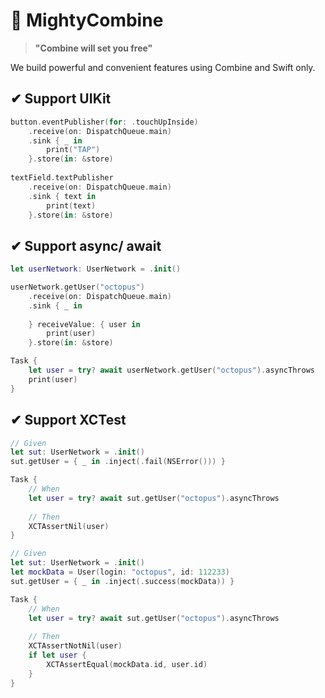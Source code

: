 # 💪 MightyCombine

> **"Combine will set you free"**

We build powerful and convenient features using Combine and Swift only.

## ✔ Support UIKit
```swift 
button.eventPublisher(for: .touchUpInside)
    .receive(on: DispatchQueue.main)
    .sink { _ in
        print("TAP")
    }.store(in: &store)
    
textField.textPublisher
    .receive(on: DispatchQueue.main)
    .sink { text in
        print(text)
    }.store(in: &store)
```

## ✔ Support async/ await
```swift 
let userNetwork: UserNetwork = .init()

userNetwork.getUser("octopus")
    .receive(on: DispatchQueue.main)
    .sink { _ in
        
    } receiveValue: { user in
        print(user)
    }.store(in: &store)

Task {
    let user = try? await userNetwork.getUser("octopus").asyncThrows
    print(user)
}
```

## ✔ Support XCTest
```swift
// Given
let sut: UserNetwork = .init()
sut.getUser = { _ in .inject(.fail(NSError())) }

Task {
    // When
    let user = try? await sut.getUser("octopus").asyncThrows
    
    // Then
    XCTAssertNil(user)
}
```

```swift 
// Given
let sut: UserNetwork = .init()
let mockData = User(login: "octopus", id: 112233)
sut.getUser = { _ in .inject(.success(mockData)) }

Task {
    // When
    let user = try? await sut.getUser("octopus").asyncThrows
    
    // Then
    XCTAssertNotNil(user)
    if let user {
        XCTAssertEqual(mockData.id, user.id)
    }
}
```

